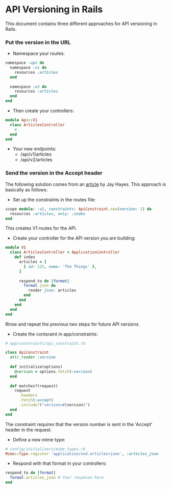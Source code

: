 # API Versioning in Rails
This document contains three different approaches for API versioning in Rails.

### Put the version in the URL
- Namespace your routes:
```ruby
namespace :api do
  namespace :v1 do
    resources :articles
  end
  
  namespace :v2 do
    resources :articles
  end
end
```

- Then create your controllers:
```ruby
module Api::V1
  class ArticlesController
    #
  end
end
```
- Your new endpoints:
  - /api/v1/articles
  - /api/v2/articles

### Send the version in the Accept header
The following solution comes from an [article](http://www.bignerdranch.com/blog/adding-versions-rails-api/) by Jay Hayes. This approach is basically as follows:

- Set up the constraints in the routes file:
```ruby
scope module: :v1, constraints: ApiConstraint.new(version: 1) do
  resources :articles, only: :index
end
```
This creates V1 routes for the API.

- Create your controller for the API version you are building:
```ruby
module V1
  class ArticlesController < ApplicationController
    def index
      articles = [
        { id: 123, name: 'The Things' },
      ]
 
      respond_to do |format|
        format.json do
          render json: articles
        end
      end
    end
  end
end
```
Rinse and repeat the previous two steps for future API versions.

- Create the contsraint in app/constraints:
```ruby
# app/constraints/api_constraint.rb

class ApiConstraint
  attr_reader :version
 
  def initialize(options)
    @version = options.fetch(:version)
  end
 
  def matches?(request)
    request
      .headers
      .fetch(:accept)
      .include?("version=#{version}")
  end
end
```
The constraint requires that the version number is sent in the 'Accept' header in the request. 
- Define a new mime type:

```ruby
# config/initializers/mime_types.rb
Mime::Type.register 'application/vnd.articles+json', :articles_json
```
- Respond with that format in your controllers:
```ruby
respond_to do |format|
  format.articles_json # Your response here
end
```
